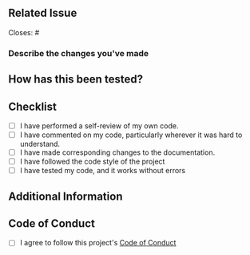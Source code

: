 ## Related Issue

Closes: # <!-- issue number that will be closed through this PR -->

### Describe the changes you've made

<!-- Give a clear description of what modifications you have made -->

## How has this been tested?

<!-- Describe how have you verified the changes made -->

## Checklist
<!--
Example how to mark a checkbox:-
- [x] I have performed a self-review of my own code.
-->
- [ ] I have performed a self-review of my own code.
- [ ] I have commented on my code, particularly wherever it was hard to understand.
- [ ] I have made corresponding changes to the documentation.
- [ ] I have followed the code style of the project
- [ ] I have tested my code, and it works without errors

## Additional Information

<!-- Screenshots, notes for reviewers, anything? -->

## Code of Conduct

- [ ] I agree to follow this project's [Code of Conduct](https://github.com/krshkun/trevenant/blob/main/CODE_OF_CONDUCT.md)
